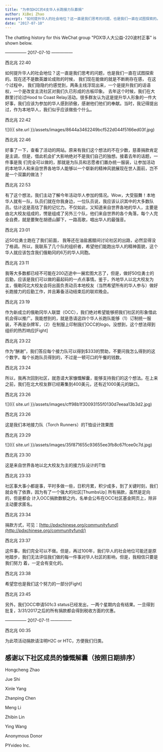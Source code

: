 ```yaml
---
title: "为参加H2C的4支华人长跑接力队募捐"
author: XiBei Zhao
excerpt: "如何提升华人的社会地位？这一直是我们思考的问题，也是我们一直在试图探索的。现在还不是数英雄论成败的时候， 我们现在能做的就是不断刷存在感， 在这个过程中， 我们隐隐约约感觉到，两条主线浮现出来，一个是提升我们的话语权，一个是改变主流社区对我们久已形成的古板印象。"
date: "2017-07-10"
---
```

The chatting history for this WeChat group "PDX华人大公益-220波村正事" is shown below.

—————  2017-07-10  —————

西北兆  22:40

如何提升华人的社会地位？这一直是我们思考的问题，也是我们一直在试图探索的。现在还不是数英雄论成败的时候， 我们现在能做的就是不断刷存在感， 在这个过程中， 我们隐隐约约感觉到，两条主线浮现出来，一个是提升我们的话语权，一个是改变主流社区对我们久已形成的古板印象。 去年这个时候，我们在大群里讨论过Hood to Coast Relay活动。很多群友认为这是提升华人形象的一件大好事，我们应该为参加的华人感到骄傲，感谢他们他们的奉献。当时，我记得提出过，作为本地华人，我们似乎应该做些个什么。

西北兆  22:42

![]({{ site.url }}/assets/images/8644a3462249bcf522d044f5166ed03f.jpg)

西北兆  22:46

好事了一下，查看了活动的网站。原来有我们这个想法的不在少数，慈善捐款肯定是主调，但是，借此机会扩大影响绝对不是我们自己的独想。接着去年的话题，一件事是我
们完全可以做的，那就是为队员和志愿者们置办统一服装，让参加活动的本地华人和来自世界各地华人能够以一个崭新的精神风貌展现在世人面前，岂不是一个双赢的做法？

西北兆  22:53

有了这个想法，我们主动了解今年活动华人参加的情况。Wow，大受鼓舞！本地华人就有一队，队员们就在你我身边，一位队员说，我应该认识其中的大多数队员。估计这是高估了我的记忆力。不仅如此，又知道来自世界各地的华人，主要是由北大校友组成的，愣是组成了另外三个队，他们来自世界的各个角落，每个人完全自费，就是要聚在胡德山脚下，一路高歌，唱出华人的最强音。

西北兆  23:01

近50位勇士跑在了我们前面， 我等还在油盐酱醋间讨论社区的出路，必然显得没了格调。所以，我联系了几个队的组织者，希望他们能跑出华人的精神面貌，这个华人就应该包含我们俄勒冈的6万的华人同胞。

西北兆  23:11

我等大多数都已经不可能在200迈途中一展宏图大志了，但是，做好50位勇士的后勤，应该是我们可以做的最起码的一点点事情。鉴于，外地华人以北大校友为主，俄勒冈北大校友会将出面负责动员本地校友（当然希望所有的华人参与）做好长跑接力的后勤工作，并且筹备活动结束后的联欢晚会。

西北兆  23:19

作为新成立的俄勒冈华人联盟（OCC），我们绝对希望能够把我们社区的形象借此机会得以推广。我能想到的，就是恳请这四个华人长跑队能够（1）订制统一服装，不再是杂牌军，（2）在制服上印制我们OCC的logo。没想到，这个想法得到组织的热烈响应[Fight]

西北兆  23:22

作为“酬谢”，我们答应每个接力队可以得到$333的赞助，不要问我怎么得到的这个数字。每个长跑队员得到的，不过是一顿可口的午餐的钱数。

西北兆  23:24

所以，我再次回到社区，就恳请大家慷慨解囊，能够支持我们的这个想法。在上来之前，我们在北大校友群已经筹集到400美元，还有近1000美元的缺口。

西北兆  23:26

![]({{ site.url }}/assets/images/cff98b1f30093155f0130d7eeaa13b3d2.jpg)

西北兆  23:26

这是我们本地接力队（Torch Runners）的T恤设计效果图

西北兆  23:29

![]({{ site.url }}/assets/images/35f871655c93655ee3fb8c67fcee0c7d.jpg)

西北兆  23:30

这是来自世界各地以北大校友为主的接力队设计的T恤

西北兆  23:33

社区事大事小都是事，平时多做一些，日积月累，积少成多，到了关键时刻，我们就会有了依靠，因为有了一个强大的社区[ThumbsUp] 所有捐款，虽然是定向的，但是都会
计入OCC捐款数额之内，名单会公布在OCC社区基金网页上，除非主动要求匿名。

西北兆  23:34

捐款方式，可见：[http://pdxchinese.org/communityfund](http://pdxchinese.org/communityfund/)

西北兆  23:37

这件事，我们完全可以不做。但是，再过100年，我们华人的社会地位可能还是原地踏步，我们无法评估我们做的每一件事对华人社区的影响，但是，我相信只要是我们努力
着，一定会有变化的。

西北兆  23:38

希望您也是我们这个努力的一部分[Fight]

西北兆  23:45

另外，我们OCC申请501c3 status已经发出，一两个星期内会有结果。一旦得到批复，3/31/2017之后的所有捐款都会得到税收方面的优惠。

—————  2017-07-11  —————

西北兆  00:35

为此项活动捐款请注明H2C or HTC，方便我们归类。

## 感谢以下社区成员的慷慨解囊（按照日期排序）

Hongcheng Zhao

Jue Shi

Xinle Yang

Zhanping Chen

Meng Li

Zhibin Lin

Ying Wang

Anonymous Donor

PYvideo Inc.
